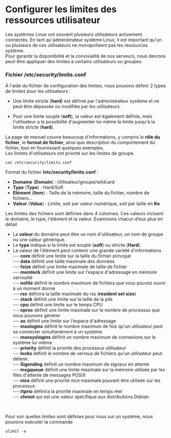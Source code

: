 # Configurer les limites des ressources utilisateur

Les systèmes Linux ont souvent plusieurs utilisateurs activement connectés. En tant qu'administrateur système Linux, il est important qu'un ou plusieurs de ces utilisateurs ne monopolisent pas les ressources système.<br>
Pour garantir la disponibilité et la convivialité de nos serveurs, nous devrons peut-être appliquer des limites à certains utilisateurs ou groupes.

### Fichier /etc/security/limits.conf

À l'aide du fichier de configuration des limites, nous pouvons définir 2 types de limites pour les utilisateurs :

- Une limite stricte (**hard**) est définie par l'administrateur système et ne peut être dépassée ou modifiée par les utilisateurs.

- Pour une limite souple (**soft**), la valeur est également définie, mais l'utilisateur a la possibilité d'augmenter lui-même la limite jusqu'à la limite stricte (**hard**).

La page de manuel couvre beaucoup d'informations, y compris le **rôle du fichier**, le **format de fichier**, ainsi que description du comportement du fichier, tout en fournissant quelques exemples.<br>
Les limites d'utilisateurs ont priorité sur les limites de groupe.

```
cat /etc/security/limits.conf
```

Format du fichier **/etc/security/limits.conf** :

- **Domaine** (**Domain**) : Utilisateur/groupe/wildcard
- **Type** (**Type**) : Hard/Soft
- **Elément** (**Item**) : Taille de la mémoire, taille du fichier, nombre de fichiers...
- **Valeur** (**Value**) : Limite, soit par valeur numérique, soit par taille en **Ko**

Les limites des fichiers sont définies dans 4 colonnes. Ces valeurs incluent le domaine, le type, l'élément et la valeur. Examinons chacun d’eux plus en détail.
- La **valeur** du domaine peut être un nom d'utilisateur, un nom de groupe ou une valeur générique. 
- Le **type** indique si la limite est souple (**soft**) ou stricte (**Hard**). 
- La valeur de l'élément peut contenir une grande variété d'informations <br> 
--- **core** définit une limite sur la taille du fichier principal <br>
--- **data** définit une taille maximale des données <br> 
--- **fsize** définit une limite maximale de taille de fichier <br>
--- **memlock** définit une limite sur l'espace d'adressage en mémoire verrouillé <br>
--- **nofile** définit le nombre maximum de fichiers que vous pouvez ouvrir à un moment donné <br> 
--- **rss** définira la taille maximale du rss (**resident set size**) <br>
--- **stack** définit une limite sur la taille de la pile <br>
--- **cpu** définit une limite sur le temps CPU <br>
--- **nproc** définit une limite maximale sur le nombre de processus que nous pouvons générer <br>
--- **as** définit une limite sur l'espace d'adressage <br>
--- **maxlogins** définit le nombre maximum de fois qu'un utilisateur peut se connecter simultanément à un système <br>
--- **maxsyslogins** définit un nombre maximum de connexions
sur le système lui-même <br>
--- **priority** définit la priorité des processus utilisateur <br>
--- **locks** définit le nombre de verrous de fichiers qu'un utilisateur peut détenir. <br>
--- **Sigending** définit un nombre maximum de signaux en attente <br> --- **msgqueue** définit une limite maximale sur la mémoire utilisée par les files d'attente de messages POSIX <br>
--- **nice** définit une priorité nice maximale pouvant être utilisée sur les processus <br> 
--- **rtprio** définira la priorité maximale en temps réel <br> 
--- **chroot** qui est une valeur spécifique aux distributions Debian
<br>

Pour voir quelles limites sont définies pour nous sur un système, nous pouvons exécuter la commande 

```
ulimit -a
```